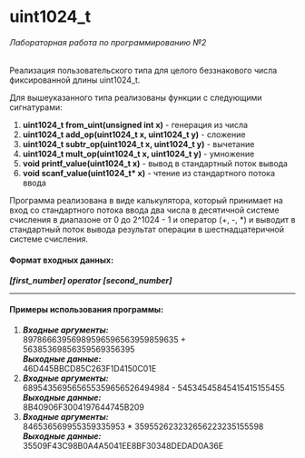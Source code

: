 # uint1024_t
###### Лабораторная работа по программированию №2

Реализация пользовательского типа для целого беззнакового числа
фиксированной длины uint1024_t.

Для вышеуказанного типа реализованы функции с следующими сигнатурами:
1. __uint1024_t from_uint(unsigned int x)__ - генерация из числа
2. __uint1024_t add_op(uint1024_t x, uint1024_t y)__ - сложение
3. __uint1024_t subtr_op(uint1024_t x, uint1024_t y)__ - вычетание
4. __uint1024_t mult_op(uint1024_t x, uint1024_t y)__ - умножение
5. __void printf_value(uint1024_t x)__ - вывод в стандартный поток вывода
6. __void scanf_value(uint1024_t* x)__ - чтение из стандартного потока ввода

Программа реализована в виде калькулятора, который принимает на вход со стандартного потока ввода два числа в десятичной системе счисления в диапазоне от 0 до 2^1024 - 1 и оператор (+, -, *) и выводит в стандартный поток вывода результат операции в шестнадцатеричной системе счисления.

#### Формат входных данных:
___[first_number] operator [second_number]___

---
#### Примеры использования программы:
1. ___Входные аргументы:___  
89786663956989596596563959859635 + 56385369856359569356395  
___Выходные данные:___  
46D445BBCD85C263F1D4150C01E
2. ___Входные аргументы:___  
689543569565655359656526494984 - 54534545845415415155455  
___Выходные данные:___  
8B40906F3004197644745B209
3. ___Входные аргументы:___  
846536569955359335953 * 359552623232656223235155598  
___Выходные данные:___  
35509F43C98B0A4A5041EE8BF30348DEDAD0A36E